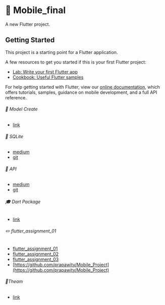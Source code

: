 # :pray: Mobile_final

A new Flutter project.

## Getting Started

This project is a starting point for a Flutter application.

A few resources to get you started if this is your first Flutter project:

- [Lab: Write your first Flutter app](https://flutter.io/docs/get-started/codelab)
- [Cookbook: Useful Flutter samples](https://flutter.io/docs/cookbook)

For help getting started with Flutter, view our 
[online documentation](https://flutter.io/docs), which offers tutorials, 
samples, guidance on mobile development, and a full API reference.

###### :page_with_curl: Model Create
- [link](https://app.quicktype.io/?share=4Ik8Upww0mN33e2CBVmq)

###### :newspaper: SQLite
- [medium](https://medium.com/flutter-community/using-sqlite-in-flutter-187c1a82e8b)
- [git](https://github.com/Rahiche/sqlite_demo)

###### :post_office: API
- [medium](https://medium.com/flutter-community/working-with-apis-in-flutter-8745968103e9)
- [git](https://github.com/PoojaB26/ParsingJSON-Flutter)

###### :mortar_board: Dart Package
- [link](https://pub.dev/)

###### :pencil2: flutter_assignment_01 
- [flutter_assignment_01](https://github.com/Frong-nt/flutter_assignment)
- [flutter_assignment_02](https://github.com/Frong-nt/flutter_assignment_02)
- [flutter_assignment_03](https://github.com/Frong-nt/flutter_assignment_03)
- [https://github.com/prapawity/Mobile_Project](https://github.com/prapawity/Mobile_Project)

###### :art:Theam
- [link](https://flutterbyexample.com/flutter-theme-class/)


